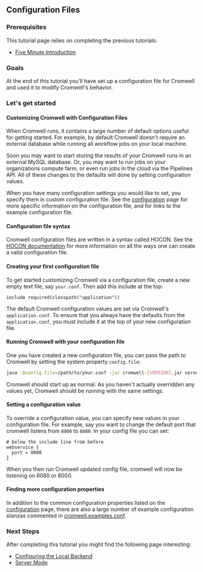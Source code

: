 ## Configuration Files

### Prerequisites

This tutorial page relies on completing the previous tutorials:

* [Five Minute Introduction](FiveMinuteIntro.md)


### Goals

At the end of this tutorial you'll have set up a configuration file for Cromwell and used it to modify Cromwell's behavior.

### Let's get started

#### Customizing Cromwell with Configuration Files

When Cromwell runs, it contains a large number of default options useful for getting started. For example, by default Cromwell doesn't require an external database while running all workflow jobs on your local machine.

Soon you may want to start storing the results of your Cromwell runs in an external MySQL database. Or, you may want to run jobs on your organizations compute farm, or even run jobs in the cloud via the Pipelines API. All of these changes to the defaults will done by setting configuration values.

When you have many configuration settings you would like to set, you specify them in custom configuration file. See the [configuration](../Configuring) page for more specific information on the configuration file, and for links to the example configuration file.

#### Configuration file syntax

Cromwell configuration files are written in a syntax called HOCON. See the [HOCON documentation](https://github.com/typesafehub/config/blob/master/HOCON.md#hocon-human-optimized-config-object-notation) for more information on all the ways one can create a valid configuration file.

#### Creating your first configuration file

To get started customizing Cromwell via a configuration file, create a new empty text file, say `your.conf`. Then add this include at the top:

```hocon
include required(classpath("application"))
```

The default Cromwell configuration values are set via Cromwell's `application.conf`. To ensure that you always have the defaults from the `application.conf`, you must include it at the top of your new configuration file.

#### Running Cromwell with your configuration file

One you have created a new configuration file, you can pass the path to Cromwell by setting the system property `config.file`:

```bash
java -Dconfig.file=/path/to/your.conf -jar cromwell-[VERSION].jar server
```

Cromwell should start up as normal. As you haven't actually overridden any values yet, Cromwell should be running with the same settings.

#### Setting a configuration value

To override a configuration value, you can specify new values in your configuration file. For example, say you want to change the default port that cromwell listens from `8000` to `8080`. In your config file you can set:

```hocon
# below the include line from before
webservice {
  port = 8080
}
```

When you then run Cromwell updated config file, cromwell will now be listening on 8080 or 8000.

#### Finding more configuration properties

In addition to the common configuration properties listed on the [configuration](../Configuring) page, there are also a large number of example configuration stanzas commented in [cromwell.examples.conf](https://github.com/broadinstitute/cromwell/blob/develop/cromwell.examples.conf).

### Next Steps

After completing this tutorial you might find the following page interesting:

* [Configuring the Local Backend](LocalBackendIntro)
* [Server Mode](ServerMode.md)
